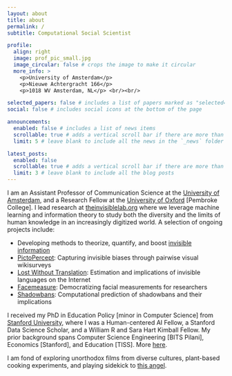 ```yaml
---
layout: about
title: about
permalink: /
subtitle: Computational Social Scientist

profile:
  align: right
  image: prof_pic_small.jpg
  image_circular: false # crops the image to make it circular
  more_info: >
    <p>University of Amsterdam</p>
    <p>Nieuwe Achtergracht 166</p>
    <p>1018 WV Amsterdam, NL</p> <br/><br/>

selected_papers: false # includes a list of papers marked as "selected={true}"
social: false # includes social icons at the bottom of the page

announcements:
  enabled: false # includes a list of news items
  scrollable: true # adds a vertical scroll bar if there are more than 3 news items
  limit: 5 # leave blank to include all the news in the `_news` folder

latest_posts:
  enabled: false
  scrollable: true # adds a vertical scroll bar if there are more than 3 new posts items
  limit: 3 # leave blank to include all the blog posts
---
```


I am an Assistant Professor of Communication Science at the [University of Amsterdam](https://www.uva.nl/en/profile/k/h/s.khanna/s.khanna.html), and a Research Fellow at the [University of Oxford](https://www.pmb.ox.ac.uk/person/dr-saurabh-khanna) [Pembroke College]. I lead research at [theinvisiblelab.org](https://theinvisiblelab.org/) where we leverage machine learning and information theory to study both the diversity and the limits of human knowledge in an increasingly digitized world. A selection of ongoing projects include:

- Developing methods to theorize, quantify, and boost [invisible information](https://theinvisiblelab.org/)
- [PictoPercept](https://pictopercept.streamlit.app/): Capturing invisible biases through pairwise visual wikisurveys
- [Lost Without Translation](https://invisiblelang.streamlit.app/): Estimation and implications of invisible languages on the Internet
- [Facemeasure](https://facemeasure.com/): Democratizing facial measurements for researchers
- [Shadowbans](https://github.com/theinvisiblelab/shadowbans): Computational prediction of shadowbans and their implications

I received my PhD in Education Policy [minor in Computer Science] from [Stanford University](https://www.stanford.edu/), where I was a Human-centered AI Fellow, a Stanford Data Science Scholar, and a William R and Sara Hart Kimball Fellow. My prior background spans Computer Science Engineering [BITS Pilani], Economics [Stanford], and Education [TISS]. More <a href="/assets/pdf/CV_Saurabh_Khanna.pdf" target="_blank">here</a>.

I am fond of exploring unorthodox films from diverse cultures, plant-based cooking experiments, and playing sidekick to <a href="/assets/img/coffee.jpeg" target="_blank">this angel</a>.